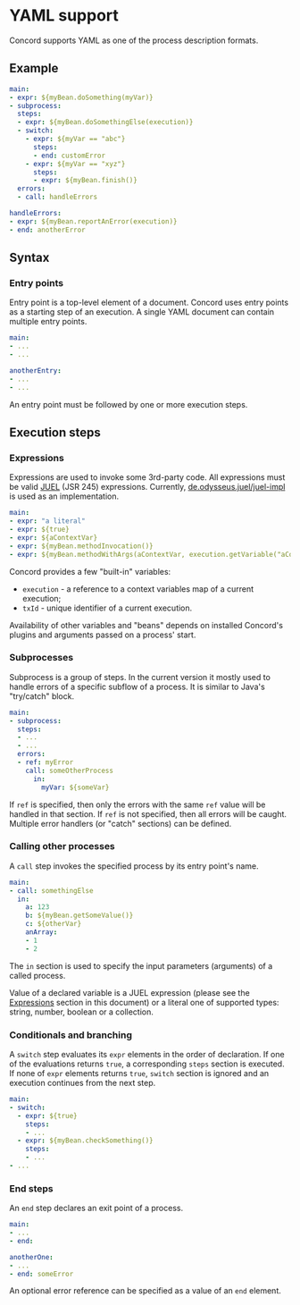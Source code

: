 # YAML support

Concord supports YAML as one of the process description formats.

## Example

```yaml
main:
- expr: ${myBean.doSomething(myVar)}
- subprocess:
  steps:
  - expr: ${myBean.doSomethingElse(execution)}
  - switch:
    - expr: ${myVar == "abc"}
      steps:
      - end: customError
    - expr: ${myVar == "xyz"}
      steps:
      - expr: ${myBean.finish()}
  errors:
  - call: handleErrors

handleErrors:
- expr: ${myBean.reportAnError(execution)}
- end: anotherError
```

## Syntax

### Entry points

Entry point is a top-level element of a document.
Concord uses entry points as a starting step of an execution.
A single YAML document can contain multiple entry points.

```yaml
main:
- ...
- ...

anotherEntry:
- ...
- ...
```

An entry point must be followed by one or more execution steps.

## Execution steps

### Expressions

Expressions are used to invoke some 3rd-party code. All expressions must be valid
[JUEL](https://en.wikipedia.org/wiki/Unified_Expression_Language) (JSR 245) expressions. Currently,
[de.odysseus.juel/juel-impl](https://github.com/beckchr/juel/) is used as an implementation.

```yaml
main:
- expr: "a literal"
- expr: ${true}
- expr: ${aContextVar}
- expr: ${myBean.methodInvocation()}
- expr: ${myBean.methodWithArgs(aContextVar, execution.getVariable("aContextVar")}
```

Concord provides a few "built-in" variables:
- `execution` - a reference to a context variables map of a current execution;
- `txId` - unique identifier of a current execution.

Availability of other variables and "beans" depends on installed Concord's plugins and arguments passed on a
process' start.

### Subprocesses

Subprocess is a group of steps. In the current version it mostly used to handle errors of a specific
subflow of a process. It is similar to Java's "try/catch" block.

```yaml
main:
- subprocess:
  steps:
  - ...
  - ...
  errors:
  - ref: myError
    call: someOtherProcess
      in:
        myVar: ${someVar}
```

If `ref` is specified, then only the errors with the same `ref` value will be handled in that section.
If `ref` is not specified, then all errors will be caught.
Multiple error handlers (or "catch" sections) can be defined.

### Calling other processes

A `call` step invokes the specified process by its entry point's name.

```yaml
main:
- call: somethingElse
  in:
    a: 123
    b: ${myBean.getSomeValue()}
    c: ${otherVar}
    anArray:
    - 1
    - 2
```

The `in` section is used to specify the input parameters (arguments) of a called process.

Value of a declared variable is a JUEL expression (please see the [Expressions](#expressions)
section in this document) or a literal one of supported types: string, number, boolean or a collection.

### Conditionals and branching

A `switch` step evaluates its `expr` elements in the order of declaration.
If one of the evaluations returns `true`, a corresponding `steps` section is executed.
If none of `expr` elements returns `true`, `switch` section is ignored and an execution continues
from the next step.

```yaml
main:
- switch:
  - expr: ${true}
    steps:
    - ...
  - expr: ${myBean.checkSomething()}
    steps:
    - ...
- ...
```

### End steps

An `end` step declares an exit point of a process.

```yaml
main:
- ...
- end:

anotherOne:
- ...
- end: someError
```

An optional error reference can be specified as a value of an `end` element.